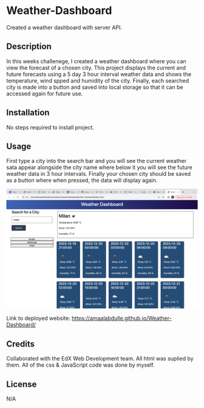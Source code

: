 # Weather-Dashboard
Created a weather dashboard with server API.

## Description

In this weeks challenege, I created a weather dashboard where you can view the forecast of a chosen city. This project displays the current and future forecasts using a 5 day 3 hour interval weather data and shows the temperature, wind spped and humidity of the city. Finally, each searched city is made into a button and saved into local storage so that it can be accessed again for future use.

## Installation

No steps required to install project.

## Usage

First type a city into the search bar and you will see the current weather sata appear alongside the city name where below it you will see the future weather data in 3 hour intervals. Finally your chosen city should be saved as a button where when pressed, the data will display again.

![alt text](/starter/images/weather.png)

Link to deployed website: https://amaalabdulle.github.io/Weather-Dashboard/

## Credits

Collaborated with the EdX Web Development team. All html was suplied by them. All of the css & JavaScript code was done by myself.

## License

N/A
